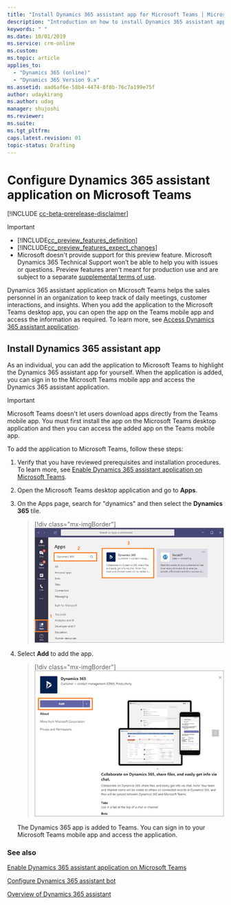 ```yaml
---
title: "Install Dynamics 365 assistant app for Microsoft Teams | MicrosoftDocs"
description: "Introduction on how to install Dynamics 365 assistant app for Microsoft Teams"
keywords: " "
ms.date: 10/01/2019
ms.service: crm-online
ms.custom: 
ms.topic: article
applies_to:
  - "Dynamics 365 (online)"
  - "Dynamics 365 Version 9.x"
ms.assetid: aad6af6e-58b4-4474-8f8b-76c7a199e75f
author: udaykirang
ms.author: udag
manager: shujoshi
ms.reviewer: 
ms.suite: 
ms.tgt_pltfrm: 
caps.latest.revision: 01
topic-status: Drafting
---
```


# Configure Dynamics 365 assistant application on Microsoft Teams

[!INCLUDE [cc-beta-prerelease-disclaimer](../includes/cc-beta-prerelease-disclaimer.md)]

> [!IMPORTANT]
> - [!INCLUDE[cc_preview_features_definition](../includes/cc-preview-features-definition.md)]  
> - [!INCLUDE[cc_preview_features_expect_changes](../includes/cc-preview-features-expect-changes.md)]
> - Microsoft doesn't provide support for this preview feature. Microsoft Dynamics 365 Technical Support won’t be able to help you with issues or questions. Preview features aren't meant for production use and are subject to a separate [supplemental terms of use](https://go.microsoft.com/fwlink/p/?linkid=870960).

Dynamics 365 assistant application on Microsoft Teams helps the sales personnel in an organization to keep track of daily meetings, customer interactions, and insights. When you add the application to the Microsoft Teams desktop app, you can open the app on the Teams mobile app and access the information as required. To learn more, see [Access Dynamics 365 assistant application](access-assistant-application-teams.md). 

## Install Dynamics 365 assistant app

As an individual, you can add the application to Microsoft Teams to highlight the Dynamics 365 assistant app for yourself. When the application is added, you can sign in to the Microsoft Teams mobile app and access the Dynamics 365 assistant application.

> [!IMPORTANT]
> Microsoft Teams doesn't let users download apps directly from the Teams mobile app. You must first install the app on the Microsoft Teams desktop application and then you can access the added app on the Teams mobile app.

To add the application to Microsoft Teams, follow these steps:

1. Verify that you have reviewed prerequisites and installation procedures. To learn more, see [Enable Dynamics 365 assistant application on Microsoft Teams](overview-dynamics-365-assistant-app-teams.md#enable-dynamics-365-assistant-application-on-microsoft-teams).

2. Open the Microsoft Teams desktop application and go to **Apps**.

3. On the Apps page, search for "dynamics" and then select the **Dynamics 365** tile.

    > [!div class="mx-imgBorder"]
    > ![Select Dynamics 365 app in Teams](media/si-admin-teams-dynamics-365-tile.png "Select Dynamics 365 app in Teams")

4. Select **Add** to add the app.

    > [!div class="mx-imgBorder"]
    > ![Add Dynamics 365 app in Teams](media/si-admin-teams-add-dynamics-365-app.png "Add Dynamics 365 app in Teams")

    The Dynamics 365 app is added to Teams. You can sign in to your Microsoft Teams mobile app and access the application.

### See also

[Enable Dynamics 365 assistant application on Microsoft Teams](overview-dynamics-365-assistant-app-teams.md#enable-dynamics-365-assistant-application-on-microsoft-teams)

[Configure Dynamics 365 assistant bot](configure-dynamics-365-bot.md)

[Overview of Dynamics 365 assistant](overview-dynamics-365-assistant-app-teams.md)

